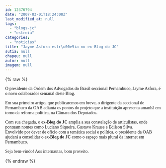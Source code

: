 ```yaml
---
id: 12376794
date: "2007-03-01T18:24:00Z"
last_modified_at: null
tags:
  - "blogs-jc"
  - "estreia"
categories:
  - "noticias"
title: "Jayme Asfora estr\u00e9ia no ex-Blog do JC"
sutia: null
chapeu: null
autor: null
imagem: null
---
```

{% raw %}
<p><P><FONT face=Verdana>O presidente da Ordem dos Advogados do Brasil seccional Pernambuco, Jayme Asfora, é o novo colaborador semanal deste Blog. </FONT></P></p>
<p><P><FONT face=Verdana>Em sua primeiro artigo, que publicaremos em breve, o dirigente da seccional de Pernambuco da OAB adianta os pontos do projeto que a instituição apresenta amanhã em torno da reforma política, na Câmara dos Deputados.</FONT></P></p>
<p><P><FONT face=Verdana>Com sua chegada, o ex-<STRONG>Blog do JC</STRONG> amplia a sua constelação de articulistas, onde pontuam nomes como Luciano Siqueira, Gustavo Krause e Edilson Silva. <BR>Envolvido por dever de ofício com a temática social e política, o presidente da OAB ajudará a consolidar o ex-<STRONG>Blog do JC</STRONG> como o espaço mais plural da internet em Pernambuco.</FONT></P></p>
<p><P><FONT face=Verdana>Seja bem-vindo! Aos internautas, bom proveito.<BR></P></FONT> </p>
{% endraw %}